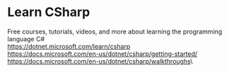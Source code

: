 # Learn CSharp

Free courses, tutorials, videos, and more about learning the programming language C#\
<https://dotnet.microsoft.com/learn/csharp>\
<https://docs.microsoft.com/en-us/dotnet/csharp/getting-started/>\
<https://docs.microsoft.com/en-us/dotnet/csharp/walkthroughs>\

